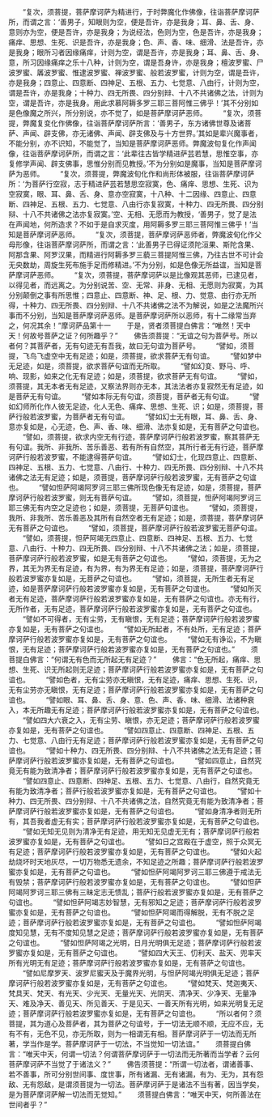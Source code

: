 <!-- { "loadSidebar": true } -->
　　“复次，须菩提，菩萨摩诃萨为精进行，于时弊魔化作佛像，往诣菩萨摩诃萨所，而谓之言：‘善男子，知眼则为空，便是吾许，亦是我身；耳、鼻、舌、身、意则亦为空，便是吾许，亦是我身；为说经法，色则为空，色是吾许，亦是我身；痛痒、思想、生死、识是吾许，亦是我身；色、声、香、味、细滑、法是吾许，亦是我身；眼所习者因缘痛痒，计则为空，谓是吾许，亦是我身；耳、鼻、舌、身、意，所习因缘痛痒之乐十八种，计则为空，谓是吾身许，亦是我身；檀波罗蜜、尸波罗蜜、羼波罗蜜、惟逮波罗蜜、禅波罗蜜、般若波罗蜜，计则为空，谓是吾许，亦是我身；四意止、四意断、四神足、五根、五力、七觉意、八由行，计则为空，谓是吾许，亦是我身；十种力、四无所畏、四分别辩、十八不共诸佛之法，计则为空，谓是吾许，亦是我身。用此求慕阿耨多罗三耶三菩阿惟三佛乎！’其不分别如是色像魔之所兴，所分别说，亦不觉了，如是菩萨摩诃萨恶师。
　　“复次，须菩提，弊魔复变化作佛像，往诣菩萨摩诃萨所言：‘善男子，东方诸佛世尊及诸菩萨、声闻、辟支佛，亦无诸佛、声闻、辟支佛及与十方世界。’其如是辈兴魔事者，不能分别，亦不识知，不能觉了，当知是菩萨摩诃萨恶师。弊魔波旬复化作声闻像，往诣菩萨摩诃萨所，而谓之言：‘此辈往古皆学精进萨芸若慧，思惟空事，亦复修学声闻、辟支佛事，思惟分别而见教授。’不为分别如是魔事，当知是菩萨摩诃萨为恶师。
　　“复次，须菩提，弊魔波旬化作和尚形体被服，往诣菩萨摩诃萨所：‘为菩萨行空寂，志于精进萨芸若慧思空寂寞，色、痛痒、思想、生死、识为空寂寞，眼、耳、鼻、舌、身、意亦空寂寞，十八种、十二因缘、四意止、四意断、四神足、五根、五力、七觉意、八由行亦复寂寞，十种力、四无所畏、四分别辩、十八不共诸佛之法亦复寂寞。’空、无相、无愿而为教授，‘善男子，觉了是法在声闻地，何所造求？不如于是自求灭度，用阿耨多罗三耶三菩阿惟三佛乎！’当知是菩萨摩诃萨恶师。
　　“复次，须菩提，菩萨摩诃萨恶师者，弊魔波旬化作父母形像，往诣菩萨摩诃萨所，而谓之言：‘此善男子已得证须陀洹果、斯陀含果、阿那含果、阿罗汉果，而精进行阿耨多罗三藐三菩提阿惟三佛，乃往古世不可计会无央数劫，周旋生死布施手足而修精进。’不为分别，如是色像无所益谊，当知是菩萨摩诃萨恶师。
　　“复次，须菩提，菩萨摩诃萨以是比像观其恶师，已逮见者，以得见者，而远离之。为分别说苦、空、无常、非身、无相、无愿则为寂寞，为其分别颠倒之事有所思惟；四意止、四意断、神、足、根、力、觉意、由行亦无所得，十种力、四无所畏、四分别辩、十八不共诸佛之法不为解说，如是之法魔所兴事而不分别，当知是菩萨摩诃萨恶师。是菩萨摩诃萨所以恶师，有十二缘常当弃之，何况其余！”摩诃萨品第十一
　　于是，贤者须菩提白佛言：“唯然！天中天！何故号菩萨之证？何所趣乎？”
　　佛告须菩提：“无谊之句为菩萨号。所以者何？其菩萨者，无有句迹无有吾我，故曰无句谊为菩萨号。
　　“譬如，须菩提，飞鸟飞虚空中无有足迹；如是，须菩提，欲求菩萨无有句谊。
　　“譬如梦中无足迹，如是，须菩提，欲求菩萨句谊而无所取。
　　“譬如幻变、野马、呼、响、现影，如来之化无有足迹；如是，须菩提，欲求菩萨无有句谊。
　　“譬如，须菩提，其无本者无有足迹，又察法界则亦无本，其法法者亦复寂然无有足迹，如是菩萨无有句谊。
　　“譬如本际无有句谊，须菩提，菩萨者无有句谊。
　　“譬如幻师所化作人彼无足迹，化人无色、痛痒、思想、生死、识；如是，须菩提，菩萨行般若波罗蜜，为菩萨者无有句谊。
　　“譬如幻士无有眼，耳、鼻、舌、身、意亦复如是，心无迹，色、声、香、味、细滑、法亦复如是，无有菩萨之句谊也。
　　“譬如，须菩提，欲求内空无有行迹，菩萨摩诃萨行般若波罗蜜，察其菩萨无有句谊。我所、非我所、苦乐善恶、若有所有自然空，其所行者无有行迹，菩萨摩诃萨行般若波罗蜜，不能逮得菩萨句谊。
　　“譬如幻士，化现四意止、四意断、四神足、五根、五力、七觉意、八由行、十种力、四无所畏、四分别辩、十八不共诸佛之法无有足迹；如是，须菩提，菩萨摩诃萨行般若波罗蜜，无有菩萨之句谊也。
　　“譬如怛萨阿竭阿罗诃三耶三佛所现色像无有足迹，如是，须菩提，菩萨摩诃萨行般若波罗蜜，则无有菩萨句谊。
　　“譬如，须菩提，怛萨阿竭阿罗诃三耶三佛无有内空之足迹也；如是，须菩提，无菩萨句谊也。
　　“譬如，须菩提，我所、非我所、苦乐善恶及其所有自然空者无有足迹；如是，须菩提，菩萨摩诃萨无有菩萨之句谊也。
　　“譬如，须菩提，菩萨摩诃萨行般若波罗蜜无菩萨句谊。
　　“譬如，须菩提，怛萨阿竭无四意止、四意断、四神足、五根、五力、七觉意、八由行、十种力、四无所畏、四分别辩、十八不共诸佛之法；如是，须菩提，菩萨摩诃萨行般若波罗蜜，如是无有菩萨之句谊也。
　　“譬如，须菩提，无为之界，其无为界无有足迹，有为界，有为界无有足迹；如是，须菩提，菩萨摩诃萨行般若波罗蜜亦复如是，无菩萨之句谊也。
　　“譬如，须菩提，无所生者无有足迹，如是菩萨摩诃萨行般若波罗蜜亦复如是，无有菩萨之句谊也。
　　“譬如所灭者无有足迹，菩萨摩诃萨行般若波罗蜜亦复如是，无有菩萨之句谊也。亦无有行，无所作者，无有足迹，菩萨摩诃萨行般若波罗蜜亦复如是，无有菩萨之句谊也。
　　“譬如不可得者，无有尘劳，无有瞋恨，无有足迹；菩萨摩诃萨行般若波罗蜜亦复如是，无有菩萨之句谊也。
　　“譬如无所起者，不有处所，无有足迹；菩萨摩诃萨行般若波罗蜜亦复如是，无有菩萨之句谊也。
　　“譬如无有诤讼，不为瞋恨，无有足迹；菩萨摩诃萨行般若波罗蜜亦复如是，无有菩萨之句谊也。”
　　须菩提白佛言：“何谓无有色而无所起无有足迹？”
　　佛言：“色无所起，痛痒、思想、生死、识无所起则无足迹；菩萨摩诃萨行般若波罗蜜亦复如是，无有菩萨之句谊也。
　　“譬如色者，无有尘劳亦无瞋恨，无有足迹，痛痒、思想、生死、识，无有尘劳亦无瞋恨，无有足迹；菩萨摩诃萨行般若波罗蜜亦复如是，无有菩萨之句谊也。
　　“譬如眼、耳、鼻、舌、身、意、色、声、香、味、细滑、法诸种衰入，本无所趣无有足迹；菩萨摩诃萨行般若波罗蜜亦复如是，无有菩萨之句谊也。
　　“譬如四大六衰之入，无有尘劳、瞋恨，亦无足迹；菩萨摩诃萨行般若波罗蜜亦复如是，无有菩萨之句谊也。
　　“譬如四意止、四意断、四神足、五根、五力、七觉意、八由行无有足迹；菩萨摩诃萨行般若波罗蜜亦复如是，无有菩萨之句谊也。
　　“譬如十种力、四无所畏、四分别辩、十八不共诸佛之法无有足迹；菩萨摩诃萨行般若波罗蜜亦复如是，无有菩萨之句谊也。
　　“譬如四意止，自然究竟无有能为致清净者；菩萨摩诃萨行般若波罗蜜亦复如是，无有菩萨之句谊也。
　　“譬如四意止、四意断、四神足、五根、五力、七觉意、八由行，自然究竟无有能为致清净者；菩萨行般若波罗蜜亦复如是，无有菩萨之句谊也。
　　“譬如十种力、四无所畏、四分别辩、十八不共诸佛之法，自然究竟无有能为致清净者；菩萨摩诃萨行般若波罗蜜亦复如是，无有菩萨之句谊也。
　　“譬如身清净者则无所有，其吾我者虚无有实；菩萨摩诃萨行般若波罗蜜亦复如是，无有菩萨之句谊也。
　　“譬如无知无见则为清净无有足迹，用无知无见虚无无有；菩萨摩诃萨行般若波罗蜜亦复如是，无有菩萨之句谊也。
　　“譬如日之宫殿在于虚空，照于众冥无有足迹；菩萨摩诃萨行般若波罗蜜亦复如是，无有菩萨之句谊也。
　　“譬如火起劫烧坏时天地灰尽，一切万物悉无遗余，不知足迹之所趣；菩萨摩诃萨行般若波罗蜜亦复如是，无有菩萨之句谊也。
　　“譬如怛萨阿竭阿罗诃三耶三佛遵于戒法无有毁禁；菩萨摩诃萨行般若波罗蜜亦复如是，无有菩萨之句谊也。
　　“譬如怛萨阿竭阿罗诃三耶三佛有三昧定志无愦乱；菩萨行般若波罗蜜亦复如是，无有菩萨之句谊也。
　　“譬如怛萨阿竭志妙智慧，无有邪知之足迹；菩萨摩诃萨行般若波罗蜜亦复如是，无有菩萨之句谊也。
　　“譬如怛萨阿竭而得解脱，无有不脱之足迹；菩萨摩诃萨行般若波罗蜜亦复如是，无有菩萨之句谊也。
　　“譬如怛萨阿竭度知见慧，无有不度知见慧之足迹；菩萨摩诃萨行般若波罗蜜亦复如是，无有菩萨之句谊也。
　　“譬如怛萨阿竭之光明，日月光明俱无足迹；菩萨摩诃萨行般若波罗蜜亦复如是，无有菩萨之句谊也。
　　“譬如四大天王、忉利天、盐天、兜率天所有光明无有足迹；菩萨摩诃萨行般若波罗蜜亦复如是，无有菩萨之句谊也。
　　“譬如尼摩罗天、波罗尼蜜天及于魔界光明，与怛萨阿竭光明俱无足迹；菩萨摩诃萨行般若波罗蜜亦复如是，无有菩萨之句谊也。
　　“譬如梵天、梵迦夷天、梵具天、梵天、有光天、少光天、无量光天、光阴天、清净天、少净天、无量净天、难及净天、善见天、所见善天、于是见天、一善天所有光明，如来光明复无足迹；菩萨摩诃萨行般若波罗蜜亦复如是，无有菩萨之句谊也。
　　“所以者何？须菩提，其为道心及菩萨者，其为菩萨之句谊号，于一切法无顺不顺，无应不应，无有不有，无色不见，亦无所取，则为一相谓无有相。菩萨摩诃萨于一切法而无所著，学当作是学。菩萨摩诃萨于一切法，不当觉知一切法谊。”
　　须菩提白佛言：“唯天中天，何谓一切法？何谓菩萨摩诃萨于一切法而无所著而当学者？云何菩萨摩诃萨不当觉了于诸法义？”
　　佛告须菩提：“所谓一切法者，谓诸善事、若不善事，所可分别世间事、度世事，所有诸漏、无有诸漏，有为、无为，其有怨敌、无有怨敌，是谓须菩提为一切法。菩萨摩诃萨于是诸法不当有著，因当学矣，是为菩萨摩诃萨解一切法而无觉知。”
　　须菩提白佛言：“唯天中天，何所善法在世间者乎？”
